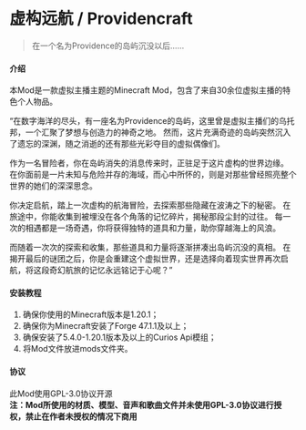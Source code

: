 # 虚构远航 / Providencraft

> 在一个名为Providence的岛屿沉没以后……

#### 介绍

本Mod是一款虚拟主播主题的Minecraft Mod，包含了来自30余位虚拟主播的特色个人物品。

“在数字海洋的尽头，有一座名为Providence的岛屿，这里曾是虚拟主播们的乌托邦，一个汇聚了梦想与创造力的神奇之地。
然而，这片充满奇迹的岛屿突然沉入了遗忘的深渊，随之消逝的还有那些光彩夺目的虚拟偶像们。

作为一名冒险者，你在岛屿消失的消息传来时，正驻足于这片虚构的世界边缘。
在你面前是一片未知与危险并存的海域，而心中所怀的，则是对那些曾经照亮整个世界的她们的深深思念。

你决定启航，踏上一次虚构的航海冒险，去探索那些隐藏在波涛之下的秘密。
在旅途中，你能收集到被埋没在各个角落的记忆碎片，揭秘那段尘封的过往。
每一次的相遇都是一场奇遇，你将获得独特的道具和力量，助你穿越海上的风浪。

而随着一次次的探索和收集，那些道具和力量将逐渐拼凑出岛屿沉没的真相。
在揭开最后的谜团之后，你是会重建这个虚拟世界，还是选择向着现实世界再次启航，将这段奇幻航旅的记忆永远铭记于心呢？”

#### 安装教程

1. 确保你使用的Minecraft版本是1.20.1；
2. 确保你为Minecraft安装了Forge 47.1.1及以上；
3. 确保安装了5.4.0-1.20.1版本及以上的Curios Api模组；
4. 将Mod文件放进mods文件夹。

#### 协议
此Mod使用GPL-3.0协议开源  
 **注：Mod所使用的材质、模型、音声和歌曲文件并未使用GPL-3.0协议进行授权，禁止在作者未授权的情况下商用** 